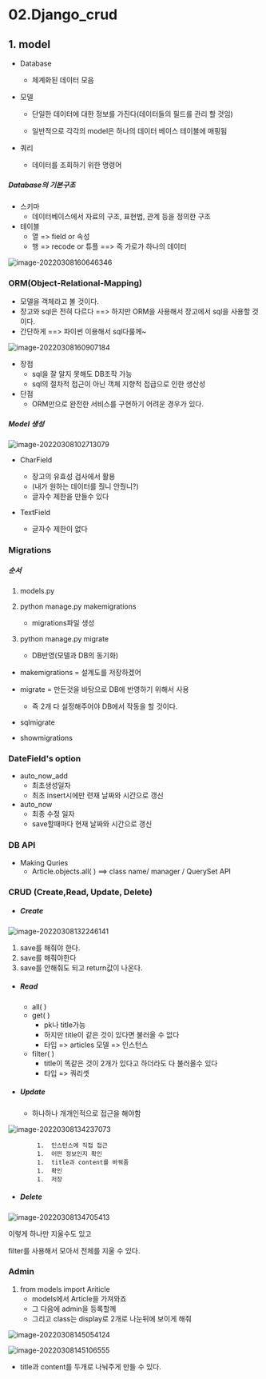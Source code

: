 # 02.Django_crud

## 1. model

- Database

  - 체계화된 데이터 모음

- 모델

  - 단일한 데이터에 대한 정보를 가진다(데이터들의 필드를 관리 할 것임)

  - 일반적으로 각각의 model은 하나의 데이터 베이스 테이블에 매핑됨



- 쿼리
  - 데이터를 조회하기 위한 명령어



##### Database의 기본구조

- 스키마
  - 데이터베이스에서 자료의 구조, 표현법, 관계 등을 정의한 구조
- 테이블
  - 열 => field or 속성
  - 행 => recode or 튜플 ==> 즉 가로가 하나의 데이터

![image-20220308160646346](02Django_crud.assets/image-20220308160646346.png)



### ORM(Object-Relational-Mapping)

- 모델을 객체라고 볼 것이다.
- 장고와 sql은 전혀 다르다 ==> 하지만 ORM을 사용해서 장고에서 sql을 사용할 것 이다.
- 간단하게 ==> 파이썬 이용해서 sql다룰께~ 

![image-20220308160907184](02Django_crud.assets/image-20220308160907184.png)

- 장점
  - sql을 잘 알지 못해도 DB조작 가능
  - sql의 절차적 접근이 아닌 객체 지향적 접급으로 인한 생산성
- 단점
  - ORM만으로 완전한 서비스를 구현하기 어려운 경우가 있다.



##### Model 생성

![image-20220308102713079](02Django_crud.assets/image-20220308102713079.png)

- CharField
  - 장고의 유효성 검사에서 활용
  - (내가 원하는 데이터를 줬니 안줬니?)
  - 글자수 제한을 만들수 있다

- TextField
  - 글자수 제한이 없다



### Migrations

##### 순서

1. models.py

2. python manage.py makemigrations
   - migrations파일 생성
3. python manage.py migrate
   - DB반영(모델과 DB의 동기화)



- makemigrations = 설계도를 저장하겠어
- migrate = 만든것을 바탕으로 DB에 반영하기 위해서 사용
  - 즉 2개 다 설정해주어야 DB에서 작동을 할 것이다.

- sqlmigrate
- showmigrations



### DateField's option

- auto_now_add
  - 최초생성일자
  - 최초 insert시에만 련재 날짜와 시간으로 갱신
- auto_now
  - 최종 수정 일자
  - save할때마다 현재 날짜와 시간으로 갱신



### DB API

- Making Quries
  - Article.objects.all( )   ==> class name/ manager / QuerySet API







### CRUD (Create,Read, Update, Delete)

- ##### Create

![image-20220308132246141](02Django_crud.assets/image-20220308132246141.png)

1.  save를 해줘야 한다.
2.  save를 해줘야한다
3. save를 안해줘도 되고 return값이 나온다.



- ##### Read

  - all(  )
  - get(  )
    - pk나 title가능
    - 하지만 title이 같은 것이 있다면 불러올 수 없다
    - 타입 => articles 모델 => 인스턴스
  - filter(  )
    - title이 똑같은 것이 2개가 있다고 하더라도 다 불러올수 있다
    - 타입 => 쿼리셋



- ##### Update

  - 하나하나 개개인적으로 접근을 해야함

![image-20220308134237073](02Django_crud.assets/image-20220308134237073.png)

			1.  인스턴스에 직접 접근
			1.  어떤 정보인지 확인
			1.  title과 content를 바꿔줌
			1.  확인
			1.  저장



- #####  Delete

![image-20220308134705413](02Django_crud.assets/image-20220308134705413.png)

이렇게 하나만 지울수도 있고

filter를 사용해서 모아서 전체를 지울 수 있다.



### Admin

1. from models import Ariticle
   - models에서 Article을 가져와죠
   - 그 다음에 admin을 등록할께
   - 그리고 class는 display로 2개로 나눈뒤에 보이게 해줘

![image-20220308145054124](02Django_crud.assets/image-20220308145054124.png)

![image-20220308145106555](02Django_crud.assets/image-20220308145106555.png)

- title과 content를 두개로 나눠주게 만들 수 있다.













